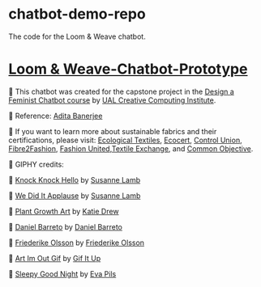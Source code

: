 # chatbot-demo-repo
The code for the Loom &amp; Weave chatbot. 

# [Loom & Weave-Chatbot-Prototype](https://loom-and-weave-chatbot.glitch.me)

🤖 This chatbot was created for the capstone project in the [Design a Feminist Chatbot course](https://www.futurelearn.com/courses/designing-a-feminist-chatbot) by [UAL Creative Computing Institute](https://www.arts.ac.uk/creative-computing-institute).

📝 Reference: [Adita Banerjee](https://www.onlineclothingstudy.com/2022/03/20-popular-certifications-and-standards.html)

🌱 If you want to learn more about sustainable fabrics and their certifications, please visit: [Ecological Textiles](https://www.ecologicaltextiles.com), [Ecocert](https://www.ecocert.com/en-US/certifications-list), [Control Union](https://certifications.controlunion.com/en/industries/textiles), [Fibre2Fashion](https://www.fibre2fashion.com), [Fashion United](https://fashionunited.com/i/sustainability-certification-organizations-in-fashion),[Textile Exchange](https://textileexchange.org/standards/), and [Common Objective](https://www.commonobjective.co).

📸 GIPHY credits:

🎨 [Knock Knock Hello](https://media.giphy.com/media/WEjuiddReNt7PrYC7G/giphy.gif) by [Susanne Lamb](https://giphy.com/susannelamb)

🎨 [We Did It Applause](https://media.giphy.com/media/BgYWx7DZWbvRB5tqXs/giphy.gif) by [Susanne Lamb](https://giphy.com/susannelamb)

🎨 [Plant Growth Art](https://media.giphy.com/media/g64UPbSmTYtYQ/giphy.gif) by [Katie Drew](https://giphy.com/katiedrew/)

🎨 [Daniel Barreto](https://media.giphy.com/media/3og0IEGFzmDtqp6bsI/giphy-downsized.gif) by [Daniel Barreto](https://giphy.com/danielbarreto/)

🎨 [Friederike Olsson](https://media.giphy.com/media/9xccJgllsnE8Io61tR/giphy.gif) by [Friederike Olsson](https://giphy.com/friederikeolsson_illustration)

🎨 [Art Im Out Gif](https://media.giphy.com/media/luZ3A7gmwszo99iYHa/giphy.gif) by [Gif It Up](https://giphy.com/gifitup)

🎨 [Sleepy Good Night](https://media.giphy.com/media/W2D12hFHFr1ZuDJlzG/giphy.gif) by [Eva Pils](https://giphy.com/evapils/)
